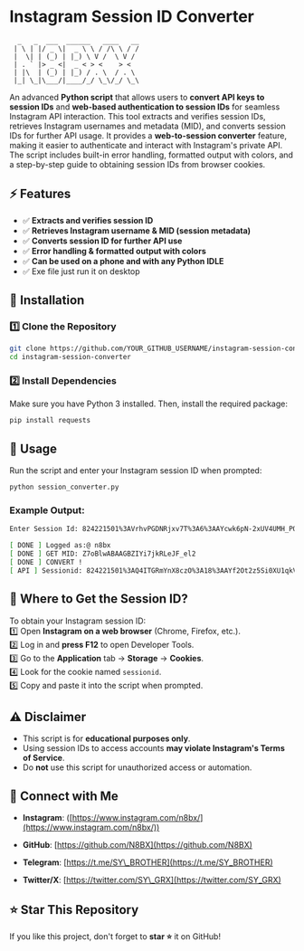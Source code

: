 # Instagram Session ID Converter

```
  _   _  ___  ______   ____   __  
 | \ | |/ _ \|  _ \ \ / /\ \ / /  
 |  \| | (_) | |_) \ V /  \ V /   
 | . ` |> _ <|  _ < > <    > <    
 | |\  | (_) | |_) / . \  / . \   
 |_| \_|\___/|____/_/ \_\/_/ \_\  
```

An advanced **Python script** that allows users to **convert API keys to session IDs** and **web-based authentication to session IDs** for seamless Instagram API interaction. This tool extracts and verifies session IDs, retrieves Instagram usernames and metadata (MID), and converts session IDs for further API usage. It provides a **web-to-session converter** feature, making it easier to authenticate and interact with Instagram's private API. The script includes built-in error handling, formatted output with colors, and a step-by-step guide to obtaining session IDs from browser cookies.

## ⚡ Features

- ✅ **Extracts and verifies session ID**
- ✅ **Retrieves Instagram username & MID (session metadata)**
- ✅ **Converts session ID for further API use**
- ✅ **Error handling & formatted output with colors**
- ✅ **Can be used on a phone and with any Python IDLE**
- ✅ Exe file just run it on desktop

## 🚀 Installation

### **1️⃣ Clone the Repository**

```bash
git clone https://github.com/YOUR_GITHUB_USERNAME/instagram-session-converter.git
cd instagram-session-converter
```

### **2️⃣ Install Dependencies**

Make sure you have Python 3 installed. Then, install the required package:

```bash
pip install requests
```

## 🎯 Usage

Run the script and enter your Instagram session ID when prompted:

```bash
python session_converter.py
```

### **Example Output:**

```bash
Enter Session Id: 824221501%3AVrhvPGDNRjxv7T%3A6%3AAYcwk6pN-2xUV4UMH_POvI8G-4P15984fCGbD1iDIg

[ DONE ] Logged as:@ n8bx
[ DONE ] GET MID: Z7oBlwABAAGBZIYi7jkRLeJF_el2
[ DONE ] CONVERT !
[ API ] Sessionid: 824221501%3AQ4ITGRmYnX8czO%3A18%3AAYf2Ot2z5Si0XU1qkVZiMvo5PGn17LGri7d57npoUw
```

## 🔑 Where to Get the Session ID?

To obtain your Instagram session ID:\
1️⃣ Open **Instagram on a web browser** (Chrome, Firefox, etc.).\
2️⃣ Log in and **press F12** to open Developer Tools.\
3️⃣ Go to the **Application** tab → **Storage** → **Cookies**.\
4️⃣ Look for the cookie named `sessionid`.\
5️⃣ Copy and paste it into the script when prompted.

## ⚠️ Disclaimer

- This script is for **educational purposes only**.
- Using session IDs to access accounts **may violate Instagram's Terms of Service**.
- Do **not** use this script for unauthorized access or automation.

## 📌 Connect with Me

- **Instagram**: ([https://www.instagram.com/n8bx/](https://www.instagram.com/n8bx/))

- **GitHub**: [https://github.com/N8BX](https://github.com/N8BX)
- **Telegram**: [https://t.me/SY\_BROTHER](https://t.me/SY_BROTHER)
- **Twitter/X**: [https://twitter.com/SY\_GRX](https://twitter.com/SY_GRX)

## ⭐ Star This Repository

If you like this project, don't forget to **star ⭐** it on GitHub!

